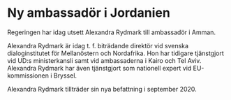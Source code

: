 # Ny ambassadör i Jordanien

Regeringen har idag utsett Alexandra Rydmark till ambassadör i Amman.

Alexandra Rydmark är idag t. f. biträdande direktör vid svenska dialoginstitutet för Mellanöstern och Nordafrika. Hon har tidigare tjänstgjort vid UD:s ministerkansli samt vid ambassaderna i Kairo och Tel Aviv. Alexandra Rydmark har även tjänstgjort som nationell expert vid EU-kommissionen i Bryssel.

Alexandra Rydmark tillträder sin nya befattning i september 2020.
